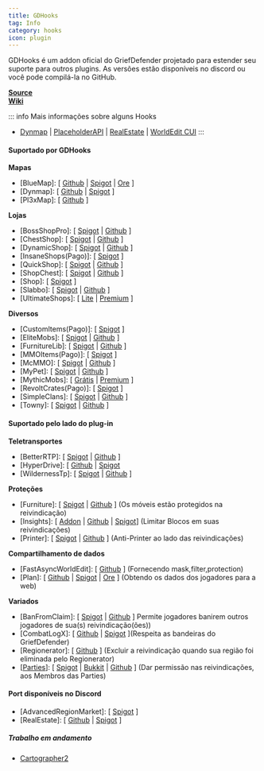 ```yaml
---
title: GDHooks
tag: Info
category: hooks
icon: plugin
---
```


GDHooks é um addon oficial do GriefDefender projetado para estender seu suporte para outros plugins. As versões estão disponíveis no discord ou você pode compilá-la no GitHub.

[**Source**](https://github.com/bloodmc/GDHooks)  
[**Wiki**](https://github.com/bloodmc/GDHooks/wiki)  

::: info Mais informações sobre alguns Hooks
- [Dynmap](./dynmap) | [PlaceholderAPI](./PlaceholderAPI) | [RealEstate](./RealEstate) | [WorldEdit CUI](WECUI-(Improved-Visuals))
:::

#### Suportado por GDHooks

 **Mapas**

* [BlueMap]: [ [Github](https://github.com/BlueMap-Minecraft/BlueMap) | [Spigot](https://www.spigotmc.org/resources/83557/) | [Ore](https://ore.spongepowered.org/Blue/BlueMap) ]
* [Dynmap]: [ [Github](https://github.com/webbukkit/dynmap) | [Spigot](https://www.spigotmc.org/resources/274/) ]
* [Pl3xMap]: [ [Github](https://github.com/pl3xgaming/Pl3xMap) ]

**Lojas**

* [BossShopPro]: [ [Spigot](https://www.spigotmc.org/resources/222/) | [Github](https://github.com/Blackixx/BossShopPro) ]
* [ChestShop]: [ [Spigot](https://www.spigotmc.org/resources/51856/) | [Github](https://github.com/ChestShop-authors/ChestShop-3) ] 
* [DynamicShop]: [ [Spigot](https://www.spigotmc.org/resources/65603/) | [Github](https://github.com/7sat/SSDynamicShop) ]
* [InsaneShops(Pago)]: [ [Spigot](https://www.spigotmc.org/resources/67352/) ]
* [QuickShop]: [ [Spigot](https://www.spigotmc.org/resources/62575/) | [Github](https://github.com/Ghost-chu/QuickShop-Reremake) ]
* [ShopChest]: [ [Spigot](https://www.spigotmc.org/resources/11431/) | [Github](https://github.com/EpicEricEE/ShopChest) ]
* [Shop]: [ [Spigot](https://www.spigotmc.org/resources/shop-a-simple-intuitive-shop-plugin.9628/) ]
* [Slabbo]: [ [Spigot](https://www.spigotmc.org/resources/81368/) | [Github](https://github.com/sevn65/Slaboo) ]
* [UltimateShops]: [ [Lite](https://www.spigotmc.org/resources/61048/) | [Premium](https://www.spigotmc.org/resources/64925/) ]

**Diversos**

* [CustomItems(Pago)]: [ [Spigot](https://www.spigotmc.org/resources/36128/) ]
* [EliteMobs]: [ [Spigot](https://www.spigotmc.org/resources/40090/) | [Github](https://github.com/MagmaGuy/EliteMobs) ]
* [FurnitureLib]: [ [Spigot](https://www.spigotmc.org/resources/furniturelibary-protectionlib.9368/) | [Github](https://github.com/Ste3et/FurnitureLib) ]
* [MMOItems(Pago)]: [ [Spigot](https://www.spigotmc.org/resources/39267/) ]
* [McMMO]: [ [Spigot](https://www.spigotmc.org/resources/64348/updates) | [Github](https://github.com/mcMMO-Dev/mcMMO) ]
* [MyPet]: [ [Spigot](https://www.spigotmc.org/resources/mypet.12725/) | [Github](https://github.com/xXKeyleXx/MyPet) ]
* [MythicMobs]: [ [Grátis](https://www.spigotmc.org/resources/5702/) | [Premium](https://www.spigotmc.org/resources/58415/) ]
* [RevoltCrates(Pago)]: [ [Spigot](https://www.spigotmc.org/resources/81681/) ]
* [SimpleClans]: [ [Spigot](https://www.spigotmc.org/resources/71242/) | [Github](https://github.com/RoinujNosde/SimpleClans) ]
* [Towny]: [ [Spigot](https://www.spigotmc.org/resources/72694/) | [Github](https://github.com/TownyAdvanced/Towny) ]

#### Suportado pelo lado do plug-in

**Teletransportes**
* [BetterRTP]: [ [Spigot](https://www.spigotmc.org/resources/36081/) | [Github](https://github.com/SuperRonanCraft/BetterRTP) ]
* [HyperDrive]: [ [Github](https://github.com/XZot1K/HyperDrive) | [Spigot](https://www.spigotmc.org/resources/17184/)
* [WildernessTp]: [ [Spigot](https://www.spigotmc.org/resources/22853/) | [Github](https://github.com/AcmeProject/WildernessTp) ]

**Proteções**

* [Furniture]: [ [Spigot](https://www.spigotmc.org/resources/9368/) | [Github](https://github.com/Ste3et/FurnitureLib) ] (Os móveis estão protegidos na reivindicação)
* [Insights]: [ [Addon](https://github.com/galexrt/InsightsGriefDefenderAddon) | [Github](https://github.com/InsightsPlugin/Insights) | [Spigot](https://www.spigotmc.org/resources/56489/)] (Limitar Blocos em suas reivindicações)
* [Printer]: [ [Spigot](https://www.spigotmc.org/resources/79811/) | [Github](https://github.com/bsalha1/Printer) ] (Anti-Printer ao lado das reivindicações)

**Compartilhamento de dados**
* [FastAsyncWorldEdit]: [ [Github](https://github.com/IntellectualSites/FastAsyncWorldEdit) ] (Fornecendo mask,filter,protection)
* [Plan]: [ [Github](https://github.com/plan-player-analytics/Plan) | [Spigot](https://www.spigotmc.org/resources/32536/) | [Ore](https://ore.spongepowered.org/AuroraLS3/Plan) ] (Obtendo os dados dos jogadores para a web)


**Variados**
* [BanFromClaim]: [ [Spigot](https://www.spigotmc.org/resources/70897/) | [Github](https://github.com/Baktus79/BanFromClaim) ] Permite jogadores banirem outros jogadores de sua(s) reivindicação(ões))
* [CombatLogX]: [ [Github](https://github.com/SirBlobman/CombatLogX/blob/main/expansion/compatibility/GriefDefender/src/main/java/combatlogx/expansion/compatibility/region/grief/defender/GriefDefenderRegionHandler.java) | [Spigot](https://www.spigotmc.org/resources/31689/) ](Respeita as bandeiras do GriefDefender)
* [Regionerator]: [ [Github](https://github.com/Jikoo/Regionerator) ] (Excluir a reivindicação quando sua região foi eliminada pelo Regionerator)
* [[Parties](https://alessiodp.com/parties)]: [ [Spigot](https://bit.ly/parties-spigot) | [Bukkit](https://bit.ly/parties-bukkit) | [Github](https://github.com/AlessioDP/Parties) ] (Dar permissão nas reivindicações, aos Membros das Parties)


#### Port disponíveis no Discord

* [AdvancedRegionMarket]: [ [Spigot](https://www.spigotmc.org/resources/advancedregionmarket.58732/) ]
* [RealEstate]: [ [Github](https://github.com/bloodmc/RealEstate) | [Spigot](https://www.spigotmc.org/resources/realestate.66966/) ]


##### Trabalho em andamento
  
* [Cartographer2](https://github.com/BananaPuncher714/Cartographer2/issues/17)